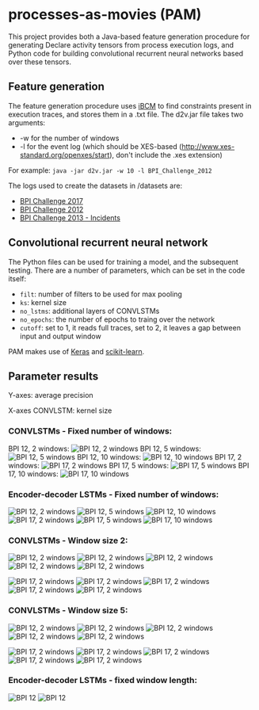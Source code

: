 # processes-as-movies (PAM)

This project provides both a Java-based feature generation procedure for generating Declare activity tensors from process execution logs, and Python code for building convolutional recurrent neural networks based over these tensors. 

## Feature generation
The feature generation procedure uses [iBCM](https://feb.kuleuven.be/public/u0092789/) to find constraints present in execution traces, and stores them in a .txt file.
The d2v.jar file takes two arguments:
* -w for the number of windows
* -l for the event log (which should be XES-based (http://www.xes-standard.org/openxes/start), don't include the .xes extension)

For example: `java -jar d2v.jar -w 10 -l BPI_Challenge_2012` 

The logs used to create the datasets in /datasets are:
* [BPI Challenge 2017](https://data.4tu.nl/repository/uuid:5f3067df-f10b-45da-b98b-86ae4c7a310b)
* [BPI Challenge 2012](https://data.4tu.nl/repository/uuid:3926db30-f712-4394-aebc-75976070e91f)
* [BPI Challenge 2013 - Incidents](https://data.4tu.nl/repository/uuid:500573e6-accc-4b0c-9576-aa5468b10cee)

## Convolutional recurrent neural network
The Python files can be used for training a model, and the subsequent testing. There are a number of parameters, which can be set in the code itself:
* `filt`: number of filters to be used for max pooling
* `ks`: kernel size
* `no_lstms`: additional layers of CONVLSTMs
* `no_epochs`: the number of epochs to traing over the network
* `cutoff`: set to 1, it reads full traces, set to 2, it leaves a gap between input and output window

PAM makes use of [Keras](https://keras.io/) and [scikit-learn](https://scikit-learn.org/stable/).

## Parameter results
Y-axes: average precision

X-axes CONVLSTM: kernel size

### CONVLSTMs - Fixed number of windows:

BPI 12, 2 windows:
![BPI 12, 2 windows](/results/CONVbpi122.png)
BPI 12, 5 windows:
![BPI 12, 5 windows](/results/CONVbpi125.png)
BPI 12, 10 windows:
![BPI 12, 10 windows](/results/CONVbpi1210.png)
BPI 17, 2 windows:
![BPI 17, 2 windows](/results/CONVbpi172.png)
BPI 17, 5 windows:
![BPI 17, 5 windows](/results/CONVbpi175.png)
BPI 17, 10 windows:
![BPI 17, 10 windows](/results/CONVbpi1710.png)

### Encoder-decoder LSTMs - Fixed number of windows:
![BPI 12, 2 windows](/results/DEbpi122.png)
![BPI 12, 5 windows](/results/DEbpi125.png)
![BPI 12, 10 windows](/results/DEbpi1210.png)
![BPI 17, 2 windows](/results/DEbpi172.png)
![BPI 17, 5 windows](/results/DEbpi175.png)
![BPI 17, 10 windows](/results/DEbpi1710.png)

### CONVLSTMs - Window size 2:
![BPI 12, 2 windows](/results/CONVbpi12210u20.png)
![BPI 12, 2 windows](/results/CONVbpi12220u30.png)
![BPI 12, 2 windows](/results/CONVbpi12230u40.png)
![BPI 12, 2 windows](/results/CONVbpi12240u50.png)
![BPI 12, 2 windows](/results/CONVbpi12250u60.png)

![BPI 17, 2 windows](/results/CONVbpi17210u20.png)
![BPI 17, 2 windows](/results/CONVbpi17220u30.png)
![BPI 17, 2 windows](/results/CONVbpi17230u40.png)
![BPI 17, 2 windows](/results/CONVbpi17240u50.png)
![BPI 17, 2 windows](/results/CONVbpi17250u60.png)

### CONVLSTMs - Window size 5:
![BPI 12, 2 windows](/results/CONVbpi12510u20.png)
![BPI 12, 2 windows](/results/CONVbpi12520u30.png)
![BPI 12, 2 windows](/results/CONVbpi12530u40.png)
![BPI 12, 2 windows](/results/CONVbpi12540u50.png)
![BPI 12, 2 windows](/results/CONVbpi12550u60.png)

![BPI 17, 2 windows](/results/CONVbpi17510u20.png)
![BPI 17, 2 windows](/results/CONVbpi17520u30.png)
![BPI 17, 2 windows](/results/CONVbpi17530u40.png)
![BPI 17, 2 windows](/results/CONVbpi17540u50.png)
![BPI 17, 2 windows](/results/CONVbpi17550u60.png)

### Encoder-decoder LSTMs - fixed window length:
![BPI 12](/results/DEbpi12.png)
![BPI 12](/results/DEbpi17.png)
